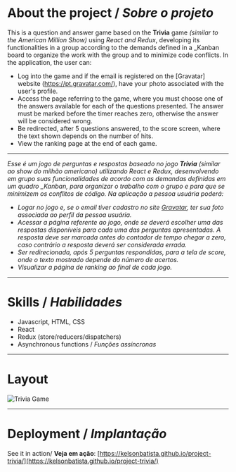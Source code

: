 # About the project / *Sobre o projeto*

This is a question and answer game based on the **Trivia** game _(similar to the American Million Show)_ using _React and Redux_, developing its functionalities in a group according to the demands defined in a _Kanban board to organize the work with the group and to minimize code conflicts. In the application, the user can:

  - Log into the game and if the email is registered on the [Gravatar] website (https://pt.gravatar.com/), have your photo associated with the user's profile.
  - Access the page referring to the game, where you must choose one of the answers available for each of the questions presented. The answer must be marked before the timer reaches zero, otherwise the answer will be considered wrong.
  - Be redirected, after 5 questions answered, to the score screen, where the text shown depends on the number of hits.
  - View the ranking page at the end of each game.

---

*Esse é um jogo de perguntas e respostas baseado no jogo **Trivia** _(similar ao show do milhão americano)_ utilizando _React e Redux_, desenvolvendo em grupo suas funcionalidades de acordo com as demandas definidas em um quadro _Kanban, para organizar o trabalho com o grupo e para que se minimizem os conflitos de código. Na aplicação a pessoa usuária poderá:*

  - *Logar no jogo e, se o email tiver cadastro no site [Gravatar](https://pt.gravatar.com/), ter sua foto associada ao perfil da pessoa usuária.*
  - *Acessar a página referente ao jogo, onde se deverá escolher uma das respostas disponíveis para cada uma das perguntas apresentadas. A resposta deve ser marcada antes do contador de tempo chegar a zero, caso contrário a resposta deverá ser considerada errada.*
  - *Ser redirecionada, após 5 perguntas respondidas, para a tela de score, onde o texto mostrado depende do número de acertos.*
  - *Visualizar a página de ranking ao final de cada jogo.*

---
# Skills / *Habilidades*

  - Javascript, HTML, CSS
  - React
  - Redux (store/reducers/dispatchers)
  - Asynchronous functions / *Funções assíncronas*

---
# Layout

<img src="intro.gif" alt="Trivia Game" />

---
# Deployment / *Implantação*

See it in action/ **Veja em ação**: [https://kelsonbatista.github.io/project-trivia/](https://kelsonbatista.github.io/project-trivia/)
